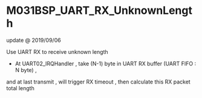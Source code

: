# M031BSP_UART_RX_UnknownLength

update @ 2019/09/06

Use UART RX to receive unknown length

- At UART02_IRQHandler , take (N-1) byte in UART RX buffer (UART FIFO : N byte) , 

and at last transmit , will trigger RX timeout , then calculate this RX packet total length

